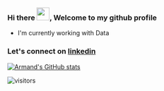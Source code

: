 ### Hi there <img src="https://github.com/TheDudeThatCode/TheDudeThatCode/blob/master/Assets/Hi.gif" width="29px">, Welcome to my github profile
- I'm currently working with Data 
### Let's connect on [linkedin](https://www.linkedin.com/in/armando-olivares/)

<!--
**ArmandDS/ArmandDS** is a ✨ _special_ ✨ repository because its `README.md` (this file) appears on your GitHub profile.

Here are some ideas to get you started:

- 🔭 I’m currently working on ...
- 🌱 I’m currently learning ...
- 👯 I’m looking to collaborate on ...
- 🤔 I’m looking for help with ...
- 💬 Ask me about ...
- 📫 How to reach me: ...
- 😄 Pronouns: ...
- ⚡ Fun fact: ...
-->


[![Armand's GitHub stats](https://github-readme-stats.vercel.app/api?username=armandds)](https://github.com/anuraghazra/github-readme-stats)

![visitors](https://visitor-badge.laobi.icu/badge?page_id=armandds.armandds)
